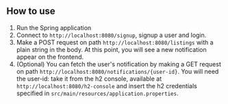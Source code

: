 ## How to use
1. Run the Spring application
2. Connect to `http://localhost:8080/signup`, signup a user and login.
3. Make a POST request on path `http://localhost:8080/listings` with a plain string in the body. 
At this point, you will see a new notification appear on the frontend.
4. (Optional) You can fetch the user's notification by making a GET request on path `http://localhost:8080/notifications/{user-id}`.
You will need the user-id: take it from the h2 console, available at `http://localhost:8080/h2-console` and insert the
h2 credentials specified in `src/main/resources/application.properties`.